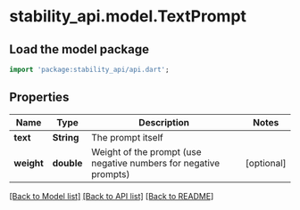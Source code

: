 # stability_api.model.TextPrompt

## Load the model package
```dart
import 'package:stability_api/api.dart';
```

## Properties
Name | Type | Description | Notes
------------ | ------------- | ------------- | -------------
**text** | **String** | The prompt itself | 
**weight** | **double** | Weight of the prompt (use negative numbers for negative prompts) | [optional] 

[[Back to Model list]](../README.md#documentation-for-models) [[Back to API list]](../README.md#documentation-for-api-endpoints) [[Back to README]](../README.md)


